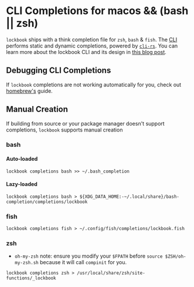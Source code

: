 # CLI Completions for macos && (bash || zsh)
`lockbook` ships with a think completion file for `zsh`, `bash` & `fish`. The [CLI](https://github.com/lockbook/lockbook/blob/master/clients/cli/src/main.rs) performs static and dynamic completions, powered by [`cli-rs`](https://crates.io/crates/cli-rs). You can learn more about the lockbook CLI and its design in [this blog post](https://parth.cafe/p/creating-a-sick-cli).

## Debugging CLI Completions
If `lockbook` completions are not working automatically for you, check out [homebrew's](https://docs.brew.sh/Shell-Completion) guide.

## Manual Creation
If building from source or your package manager doesn't support completions, `lockbook` supports manual creation
### bash
#### Auto-loaded
```
lockbook completions bash >> ~/.bash_completion
```
#### Lazy-loaded
```
lockbook completions bash > ${XDG_DATA_HOME:-~/.local/share}/bash-completion/completions/lockbook
```
### fish
```
lockbook completions fish > ~/.config/fish/completions/lockbook.fish
```
### zsh
- `oh-my-zsh` note: ensure you modify your `$FPATH` before `source $ZSH/oh-my-zsh.sh` because it will call `compinit` for you.
```
lockbook completions zsh > /usr/local/share/zsh/site-functions/_lockbook
```
